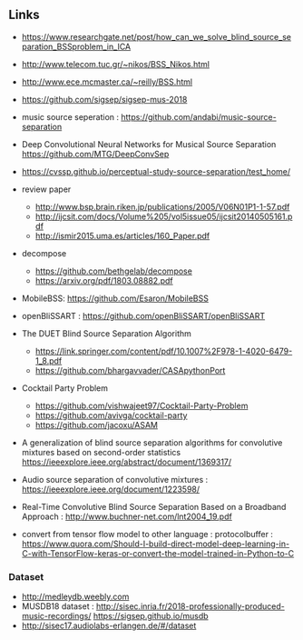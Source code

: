 
## Links 
* https://www.researchgate.net/post/how_can_we_solve_blind_source_separation_BSSproblem_in_ICA
* http://www.telecom.tuc.gr/~nikos/BSS_Nikos.html
* http://www.ece.mcmaster.ca/~reilly/BSS.html

* https://github.com/sigsep/sigsep-mus-2018

* music source seperation : https://github.com/andabi/music-source-separation
* Deep Convolutional Neural Networks for Musical Source Separation https://github.com/MTG/DeepConvSep

* https://cvssp.github.io/perceptual-study-source-separation/test_home/
* review paper 
   * http://www.bsp.brain.riken.jp/publications/2005/V06N01P1-1-57.pdf
   * http://ijcsit.com/docs/Volume%205/vol5issue05/ijcsit20140505161.pdf
   * http://ismir2015.uma.es/articles/160_Paper.pdf

* decompose
   * https://github.com/bethgelab/decompose
   * https://arxiv.org/pdf/1803.08882.pdf
* MobileBSS: https://github.com/Esaron/MobileBSS

* openBliSSART : https://github.com/openBliSSART/openBliSSART

* The DUET Blind Source Separation Algorithm
   * https://link.springer.com/content/pdf/10.1007%2F978-1-4020-6479-1_8.pdf
   * https://github.com/bhargavvader/CASApythonPort

* Cocktail Party Problem 
   * https://github.com/vishwajeet97/Cocktail-Party-Problem
   * https://github.com/avivga/cocktail-party
   * https://github.com/jacoxu/ASAM
   
* A generalization of blind source separation algorithms for convolutive mixtures based on second-order statistics https://ieeexplore.ieee.org/abstract/document/1369317/

* Audio source separation of convolutive mixtures : https://ieeexplore.ieee.org/document/1223598/
* Real-Time Convolutive Blind Source Separation Based on a Broadband Approach : http://www.buchner-net.com/lnt2004_19.pdf


* convert from tensor flow model to other language : protocolbuffer : https://www.quora.com/Should-I-build-direct-model-deep-learning-in-C-with-TensorFlow-keras-or-convert-the-model-trained-in-Python-to-C

### Dataset
* http://medleydb.weebly.com
* MUSDB18 dataset : http://sisec.inria.fr/2018-professionally-produced-music-recordings/ https://sigsep.github.io/musdb
* http://sisec17.audiolabs-erlangen.de/#/dataset
